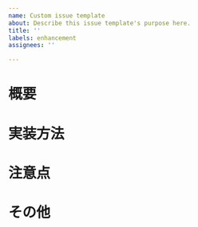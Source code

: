 ```yaml
---
name: Custom issue template
about: Describe this issue template's purpose here.
title: ''
labels: enhancement
assignees: ''

---
```


# 概要

# 実装方法

# 注意点

# その他
